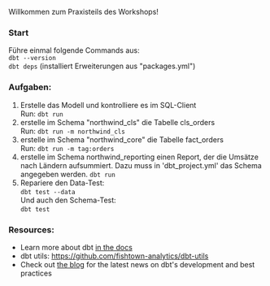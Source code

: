 Willkommen zum Praxisteils des Workshops!


### Start
Führe einmal folgende Commands aus:  
```dbt --version```    
```dbt deps```  (installiert Erweiterungen aus "packages.yml")


### Aufgaben: 
1) Erstelle das Modell und kontrolliere es im SQL-Client  
   Run: ```dbt run```
2) erstelle im Schema "northwind_cls" die Tabelle cls_orders  
   Run: ```dbt run -m northwind_cls```
3) erstelle im Schema "northwind_core" die Tabelle fact_orders  
    Run:  ```dbt run -m tag:orders```
4) erstelle im Schema northwind_reporting einen Report, der die 
Umsätze nach Ländern aufsummiert. Dazu muss in 'dbt_project.yml'
   das Schema angegeben werden.
   ```dbt run```
5) Repariere den Data-Test:   
    ```dbt test --data```  
   Und auch den Schema-Test:  
   ```dbt test```
   



### Resources:
- Learn more about dbt [in the docs](https://docs.getdbt.com/docs/introduction)
- dbt utils: https://github.com/fishtown-analytics/dbt-utils
- Check out [the blog](https://blog.getdbt.com/) for the latest news on dbt's development and best practices
